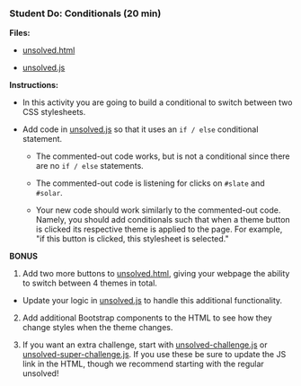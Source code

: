 ### Student Do: Conditionals (20 min)

**Files:**

- [unsolved.html](Unsolved/unsolved.html)

- [unsolved.js](Unsolved/unsolved.js)

**Instructions:**

- In this activity you are going to build a conditional to switch between two CSS stylesheets.

- Add code in [unsolved.js](Unsolved/unsolved.js) so that it uses an `if / else` conditional statement.

  - The commented-out code works, but is not a conditional since there are no `if / else` statements.

  - The commented-out code is listening for clicks on `#slate` and `#solar`.

  - Your new code should work similarly to the commented-out code. Namely, you should add conditionals such that when a theme button is clicked its respective theme is applied to the page. For example, "if this button is clicked, this stylesheet is selected."

**BONUS**

1. Add two more buttons to [unsolved.html](Unsolved/unsolved.html), giving your webpage the ability to switch between 4 themes in total.

  - Update your logic in [unsolved.js](Unsolved/unsolved.js) to handle this additional functionality.

2. Add additional Bootstrap components to the HTML to see how they change styles when the theme changes.

3. If you want an extra challenge, start with [unsolved-challenge.js](Unsolved/unsolved-challenge.js) or [unsolved-super-challenge.js](Unsolved/unsolved-super-challenge.js). If you use these be sure to update the JS link in the HTML, though we recommend starting with the regular unsolved!
